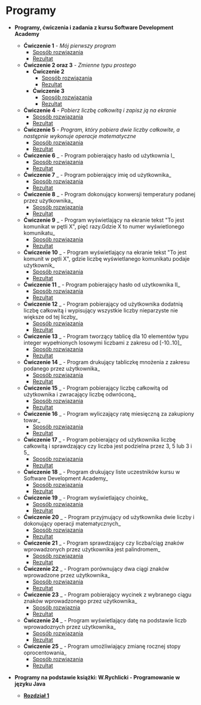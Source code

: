 # Programy
* **Programy, ćwiczenia i zadania z kursu Software Development Academy**
  * **Ćwiczenie 1** _- Mój pierwszy program_
     * [Sposób rozwiązania](https://drive.google.com/file/d/1gj-eQ6kv5Bq86O9JFFCk59_0I88SLOGt/view?usp=sharing)
     * [Rezultat](https://drive.google.com/file/d/1nRm88ChKWzoO49aU7ND2Vu6hAGn1GOCs/view?usp=sharing)
  * **Ćwiczenie 2 oraz 3** _- Zmienne typu prostego_
     * **Ćwiczenie 2**
       * [Sposób rozwiązania](https://drive.google.com/file/d/1vQHCwEQlxLGO4O39U0e6m_AQFSi-MJuK/view?usp=sharing)
       * [Rezultat](https://drive.google.com/file/d/1Ndr9ZPMyz_NyCH13GwELeii2ePjuq9wh/view?usp=sharing)
     * **Ćwiczenie 3**
       * [Sposób rozwiązania](https://drive.google.com/file/d/1hhS9tLAu_PFBiAhp3z7fjkpGMTRm-4oW/view?usp=sharing)
       * [Rezultat](https://drive.google.com/file/d/1hhS9tLAu_PFBiAhp3z7fjkpGMTRm-4oW/view?usp=sharing)
  * **Ćwiczenie 4** _- Pobierz liczbę całkowitą i zapisz ją na ekranie_
    * [Sposób rozwiązania](https://drive.google.com/file/d/1RbXZ3r4bAkV3W6QRPxzGKFvhwN3fHoXx/view?usp=sharing)
    * [Rezultat](https://drive.google.com/file/d/1_SuBD1wmcFmHMkYWsY4ZFtyxThoCVc2H/view?usp=sharing)
  * **Ćwiczenie 5** _- Program, który pobiera dwie liczby całkowite, a następnie wykonuje operacje matematyczne_
    * [Sposób rozwiązania](https://drive.google.com/file/d/1T-VEq7hC2w2CEwB6O3jMMr0AToHZb3jK/view?usp=sharing)
    * [Rezultat](https://drive.google.com/file/d/1GLLrcJtrRFZFEJv-LDLr8R0LYBaWXPi8/view?usp=sharing)
  * **Ćwiczenie 6** _ - Program pobierający hasło od użytkownia I_
    * [Sposób rozwiązania](https://drive.google.com/file/d/1wUP_97Dm6hXZF4_Ct37JriR5yLkf48cN/view?usp=sharing)
    * [Rezultat](https://drive.google.com/file/d/1LFuV4F2wkqDInVsUrBLGSxwvw8XWo35v/view?usp=sharing)
  * **Ćwiczenie 7** _ - Program pobierający imię od użytkownika_
    * [Sposób rozwiązania](https://drive.google.com/file/d/1Mcym2IHpCLUPOhyloD2BPVk9wZctQpM-/view?usp=sharing)
    * [Rezultat](https://drive.google.com/file/d/1ES2m3ssqnEmvDxEx89qzvVlp_stRZH0B/view?usp=sharing)
  * **Ćwiczenie 8** _ - Program dokonujący konwersji temperatury podanej przez użytkownika_
    * [Sposób rozwiązania](https://drive.google.com/file/d/1XZkXNTIXGMolV9168YAmdWGVPdOWfyYc/view?usp=sharing)
    * [Rezultat](https://drive.google.com/file/d/1u5lBuQF9tgRfZOmjeMl3NGoYIbXaw7jB/view?usp=sharing)
  * **Ćwiczenie 9** _ - Program wyświetlający na ekranie tekst "To jest komunikat w pętli X", pięć razy.Gdzie X to numer wyświetlonego komunikatu_ 
    * [Sposób rozwiązania](https://drive.google.com/file/d/1CaoX-a2_nbS7hefwsb8jxyxBwA1bLA4o/view?usp=sharing)
    * [Rezultat](https://drive.google.com/file/d/1kxk7X8UN1R79Zz8Pb1_Okdoj0-p8Oz0I/view?usp=sharing)
  * **Ćwiczenie 10** _ - Program wyświetlający na ekranie tekst "To jest komunit w pętli X", gdzie liczbę wyświetlanego komunikatu podaje użytkownik_
    * [Sposób rozwiązania](https://drive.google.com/file/d/1NHhTG74nUcU_7DWarjogBcnwtuZLVxm3/view?usp=sharing)
    * [Rezultat](https://drive.google.com/file/d/1frh9K1xijQZ4IIWopFzk6YsaMWLVYafz/view?usp=sharing)
  * **Ćwiczenie 11** _ - Program pobierający hasło od użytkownika II_ 
    * [Sposób rozwiązania](https://drive.google.com/file/d/1KP_qY1Yya1bqFl8ebUB2rVqhbzFu6Ps_/view?usp=sharing)
    * [Rezultat](https://drive.google.com/file/d/1R6VdVE3H7CrE32cgFsf2Q4lZM3ZqVLg4/view?usp=sharing)
  * **Ćwiczenie 12** _ - Program pobierający od użytkownika dodatnią liczbę całkowitą i wypisujący wszystkie liczby nieparzyste nie większe od tej liczby_
    * [Sposób rozwiązania]()
    * [Rezultat]()
  * **Ćwiczenie 13** _ - Program tworzący tablicę dla 10 elementów typu integer wypełnionych losowymi liczbami z zakresu od [-10..10]_
    * [Sposób rozwiązania]()
    * [Rezultat]()
  * **Ćwiczenie 14** _ - Program drukujący tabliczkę mnożenia z zakresu podanego przez użytkownika_
    * [Sposób rozwiązania]()
    * [Rezultat]()
  * **Ćwiczenie 15** _ - Program pobierający liczbę całkowitą od użytkownika i zwracający liczbę odwróconą_
    * [Sposób rozwiązania]()
    * [Rezultat]()
  * **Ćwiczenie 16** _ - Program wyliczający ratę miesięczną za zakupiony towar_
    * [Sposób rozwiązania]()
    * [Rezultat]()
  * **Ćwiczenie 17** _ - Program pobierający od użytkownika liczbę całkowitą i sprawdzający czy liczba jest podzielna przez 3, 5 lub 3 i 5_
    * [Sposób rozwiązania]()
    * [Rezultat]() 
  * **Ćwiczenie 18** _ - Program drukujący liste uczestników kursu w Software Development Academy_
    * [Sposób rozwiązania]()
    * [Rezultat]()
  * **Ćwiczenie 19** _ - Program wyświetlający choinkę_
    * [Sposób rozwiązania]()
    * [Rezultat]()
  * **Ćwiczenie 20** _ - Program przyjmujący od użytkownika dwie liczby i dokonujący operacji matematycznych_
    * [Sposób rozwiązania]()
    * [Rezultat]()
  * **Ćwiczenie 21** _ - Program sprawdzający czy liczba/ciąg znaków wprowadzonych przez użytkownika jest palindromem_
    * [Sposób rozwiązania]()
    * [Rezultat]()
  * **Ćwiczenie 22** _ - Program porównujący dwa ciągi znaków wprowadzone przez użytkownika_
    * [Sposób rozwiązania]()
    * [Rezultat]()
  * **Ćwiczenie 23** _ - Program pobierający wycinek z wybranego ciągu znaków wprowadzonego przez użytkownika_
    * [Sposób rozwiąznia]()
    * [Rezultat]()
  * **Ćwiczenie 24** _ - Program wyświetlający datę na podstawie liczb wprowadoznych przez użytkownika_
    * [Sposób rozwiązania]()
    * [Rezultat]()
  * **Ćwiczenie 25** _ - Program umożliwiający zmianę rocznej stopy oprocentowania_
    * [Sposób rozwiązania]()
    * [Rezultat]()
  

* **Programy na podstawie książki: W.Rychlicki - Programowanie w języku Java** 
  * **[Rozdział 1]()**

 

